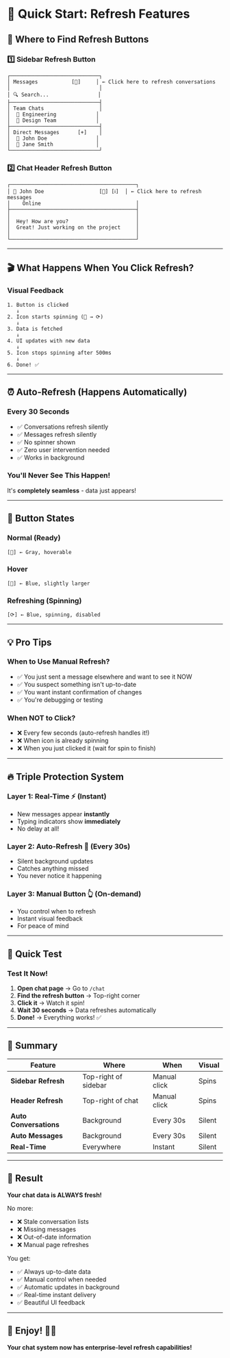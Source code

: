 # 🔄 Quick Start: Refresh Features

## 🎯 Where to Find Refresh Buttons

### 1️⃣ Sidebar Refresh Button
```
┌─────────────────────────────┐
│ Messages           [🔄]     │ ← Click here to refresh conversations
│                             │
│ 🔍 Search...                │
├─────────────────────────────┤
│ Team Chats                  │
│  💬 Engineering             │
│  💬 Design Team             │
├─────────────────────────────┤
│ Direct Messages      [+]    │
│  👤 John Doe                │
│  👤 Jane Smith              │
└─────────────────────────────┘
```

### 2️⃣ Chat Header Refresh Button
```
┌─────────────────────────────────────────┐
│ 👤 John Doe                  [🔄] [ℹ️]  │ ← Click here to refresh messages
│    Online                               │
├─────────────────────────────────────────┤
│                                         │
│  Hey! How are you?                      │
│  Great! Just working on the project     │
│                                         │
└─────────────────────────────────────────┘
```

---

## 🎬 What Happens When You Click Refresh?

### Visual Feedback
```
1. Button is clicked
   ↓
2. Icon starts spinning (🔄 → ⟳)
   ↓
3. Data is fetched
   ↓
4. UI updates with new data
   ↓
5. Icon stops spinning after 500ms
   ↓
6. Done! ✅
```

---

## ⏰ Auto-Refresh (Happens Automatically)

### Every 30 Seconds
- ✅ Conversations refresh silently
- ✅ Messages refresh silently
- ✅ No spinner shown
- ✅ Zero user intervention needed
- ✅ Works in background

### You'll Never See This Happen!
It's **completely seamless** - data just appears!

---

## 🎨 Button States

### Normal (Ready)
```
[🔄] ← Gray, hoverable
```

### Hover
```
[🔄] ← Blue, slightly larger
```

### Refreshing (Spinning)
```
[⟳] ← Blue, spinning, disabled
```

---

## 💡 Pro Tips

### When to Use Manual Refresh?
- ✅ You just sent a message elsewhere and want to see it NOW
- ✅ You suspect something isn't up-to-date
- ✅ You want instant confirmation of changes
- ✅ You're debugging or testing

### When NOT to Click?
- ❌ Every few seconds (auto-refresh handles it!)
- ❌ When icon is already spinning
- ❌ When you just clicked it (wait for spin to finish)

---

## 🔥 Triple Protection System

### Layer 1: Real-Time ⚡ (Instant)
- New messages appear **instantly**
- Typing indicators show **immediately**
- No delay at all!

### Layer 2: Auto-Refresh 🔄 (Every 30s)
- Silent background updates
- Catches anything missed
- You never notice it happening

### Layer 3: Manual Button 👆 (On-demand)
- You control when to refresh
- Instant visual feedback
- For peace of mind

---

## 🎯 Quick Test

### Test It Now!
1. **Open chat page** → Go to `/chat`
2. **Find the refresh button** → Top-right corner
3. **Click it** → Watch it spin!
4. **Wait 30 seconds** → Data refreshes automatically
5. **Done!** → Everything works! ✅

---

## 🚀 Summary

| Feature | Where | When | Visual |
|---------|-------|------|--------|
| **Sidebar Refresh** | Top-right of sidebar | Manual click | Spins |
| **Header Refresh** | Top-right of chat | Manual click | Spins |
| **Auto Conversations** | Background | Every 30s | Silent |
| **Auto Messages** | Background | Every 30s | Silent |
| **Real-Time** | Everywhere | Instant | Silent |

---

## 🎊 Result

**Your chat data is ALWAYS fresh!**

No more:
- ❌ Stale conversation lists
- ❌ Missing messages
- ❌ Out-of-date information
- ❌ Manual page refreshes

You get:
- ✅ Always up-to-date data
- ✅ Manual control when needed
- ✅ Automatic updates in background
- ✅ Real-time instant delivery
- ✅ Beautiful UI feedback

---

## 🎉 Enjoy! 💬✨

**Your chat system now has enterprise-level refresh capabilities!**
